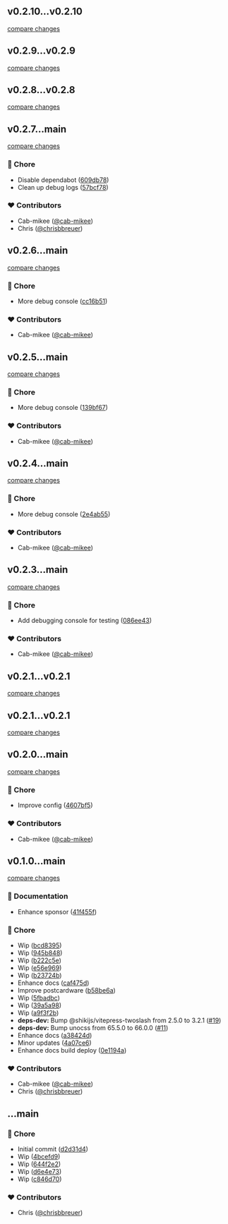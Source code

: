 
## v0.2.10...v0.2.10

[compare changes](https://github.com/stacksjs/bun-git-hooks/compare/v0.2.10...v0.2.10)

## v0.2.9...v0.2.9

[compare changes](https://github.com/stacksjs/bun-git-hooks/compare/v0.2.9...v0.2.9)

## v0.2.8...v0.2.8

[compare changes](https://github.com/stacksjs/bun-git-hooks/compare/v0.2.8...v0.2.8)

## v0.2.7...main

[compare changes](https://github.com/stacksjs/bun-git-hooks/compare/v0.2.7...main)

### 🏡 Chore

- Disable dependabot ([609db78](https://github.com/stacksjs/bun-git-hooks/commit/609db78))
- Clean up debug logs ([57bcf78](https://github.com/stacksjs/bun-git-hooks/commit/57bcf78))

### ❤️ Contributors

- Cab-mikee ([@cab-mikee](https://github.com/cab-mikee))
- Chris ([@chrisbbreuer](https://github.com/chrisbbreuer))

## v0.2.6...main

[compare changes](https://github.com/stacksjs/bun-git-hooks/compare/v0.2.6...main)

### 🏡 Chore

- More debug console ([cc16b51](https://github.com/stacksjs/bun-git-hooks/commit/cc16b51))

### ❤️ Contributors

- Cab-mikee ([@cab-mikee](https://github.com/cab-mikee))

## v0.2.5...main

[compare changes](https://github.com/stacksjs/bun-git-hooks/compare/v0.2.5...main)

### 🏡 Chore

- More debug console ([139bf67](https://github.com/stacksjs/bun-git-hooks/commit/139bf67))

### ❤️ Contributors

- Cab-mikee ([@cab-mikee](https://github.com/cab-mikee))

## v0.2.4...main

[compare changes](https://github.com/stacksjs/bun-git-hooks/compare/v0.2.4...main)

### 🏡 Chore

- More debug console ([2e4ab55](https://github.com/stacksjs/bun-git-hooks/commit/2e4ab55))

### ❤️ Contributors

- Cab-mikee ([@cab-mikee](https://github.com/cab-mikee))

## v0.2.3...main

[compare changes](https://github.com/stacksjs/bun-git-hooks/compare/v0.2.3...main)

### 🏡 Chore

- Add debugging console for testing ([086ee43](https://github.com/stacksjs/bun-git-hooks/commit/086ee43))

### ❤️ Contributors

- Cab-mikee ([@cab-mikee](https://github.com/cab-mikee))

## v0.2.1...v0.2.1

[compare changes](https://github.com/stacksjs/bun-git-hooks/compare/v0.2.1...v0.2.1)

## v0.2.1...v0.2.1

[compare changes](https://github.com/stacksjs/bun-git-hooks/compare/v0.2.1...v0.2.1)

## v0.2.0...main

[compare changes](https://github.com/stacksjs/bun-git-hooks/compare/v0.2.0...main)

### 🏡 Chore

- Improve config ([4607bf5](https://github.com/stacksjs/bun-git-hooks/commit/4607bf5))

### ❤️ Contributors

- Cab-mikee ([@cab-mikee](https://github.com/cab-mikee))

## v0.1.0...main

[compare changes](https://github.com/stacksjs/bun-git-hooks/compare/v0.1.0...main)

### 📖 Documentation

- Enhance sponsor ([41f455f](https://github.com/stacksjs/bun-git-hooks/commit/41f455f))

### 🏡 Chore

- Wip ([bcd8395](https://github.com/stacksjs/bun-git-hooks/commit/bcd8395))
- Wip ([945b848](https://github.com/stacksjs/bun-git-hooks/commit/945b848))
- Wip ([b222c5e](https://github.com/stacksjs/bun-git-hooks/commit/b222c5e))
- Wip ([e56e969](https://github.com/stacksjs/bun-git-hooks/commit/e56e969))
- Wip ([b23724b](https://github.com/stacksjs/bun-git-hooks/commit/b23724b))
- Enhance docs ([caf475d](https://github.com/stacksjs/bun-git-hooks/commit/caf475d))
- Improve postcardware ([b58be6a](https://github.com/stacksjs/bun-git-hooks/commit/b58be6a))
- Wip ([5fbadbc](https://github.com/stacksjs/bun-git-hooks/commit/5fbadbc))
- Wip ([39a5a98](https://github.com/stacksjs/bun-git-hooks/commit/39a5a98))
- Wip ([a9f3f2b](https://github.com/stacksjs/bun-git-hooks/commit/a9f3f2b))
- **deps-dev:** Bump @shikijs/vitepress-twoslash from 2.5.0 to 3.2.1 ([#19](https://github.com/stacksjs/bun-git-hooks/pull/19))
- **deps-dev:** Bump unocss from 65.5.0 to 66.0.0 ([#11](https://github.com/stacksjs/bun-git-hooks/pull/11))
- Enhance docs ([a38424d](https://github.com/stacksjs/bun-git-hooks/commit/a38424d))
- Minor updates ([4a07ce6](https://github.com/stacksjs/bun-git-hooks/commit/4a07ce6))
- Enhance docs build deploy ([0e1194a](https://github.com/stacksjs/bun-git-hooks/commit/0e1194a))

### ❤️ Contributors

- Cab-mikee ([@cab-mikee](http://github.com/cab-mikee))
- Chris ([@chrisbbreuer](http://github.com/chrisbbreuer))

## ...main

### 🏡 Chore

- Initial commit ([d2d31d4](https://github.com/stacksjs/bun-git-hooks/commit/d2d31d4))
- Wip ([4bcefd9](https://github.com/stacksjs/bun-git-hooks/commit/4bcefd9))
- Wip ([644f2e2](https://github.com/stacksjs/bun-git-hooks/commit/644f2e2))
- Wip ([d6e4e73](https://github.com/stacksjs/bun-git-hooks/commit/d6e4e73))
- Wip ([c846d70](https://github.com/stacksjs/bun-git-hooks/commit/c846d70))

### ❤️ Contributors

- Chris ([@chrisbbreuer](http://github.com/chrisbbreuer))
